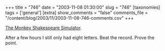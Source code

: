 +++
title = "746"
date = "2003-11-08 01:30:00"
slug = "746"
[taxonomies]
tags = ['general']
[extra]
show_comments = "false"
comments_file = "/content/blog/2003/11/2003-11-08-746-comments.csv"
+++

[The Monkey Shakespeare Simulator](http://user.tninet.se/~ecf599g/aardasnails/java/Monkey/webpages/index.html).

After a few hours I still only had eight letters. Beat the record. Prove the point.
